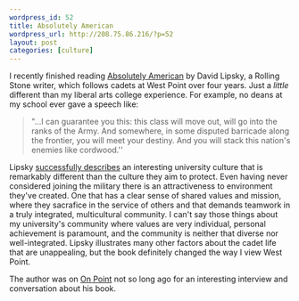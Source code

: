 ```yaml
--- 
wordpress_id: 52
title: Absolutely American
wordpress_url: http://208.75.86.216/?p=52
layout: post
categories: [culture]
---
```

I recently finished reading <a href="http://www.amazon.com/exec/obidos/ASIN/061809542X/mikechampion">Absolutely American</a> by David Lipsky, a Rolling Stone writer, which follows cadets at West Point over four years. Just a <i>little</i> different than my liberal arts college experience. For example, no deans at my school ever gave a speech like:

<blockquote>"...I can guarantee you this: this class will move out, will go into the ranks of the Army. And somewhere, in some disputed barricade along the frontier, you will meet your destiny. And you will stack this nation's enemies like cordwood.''
</blockquote>

Lipsky <a href="http://www.wnbc.com/bookreview/2327549/detail.html">successfully describes</a> an interesting university culture that is remarkably different than the culture they aim to protect. Even having never considered joining the military there is an attractiveness to environment they've created. One that has a clear sense of shared values and mission, where they sacrafice in the service of others and that demands teamwork in a truly integrated, multicultural community. I can't say those things about my university's community where values are very individual, personal achievement is paramount, and the community is neither that diverse nor well-integrated. Lipsky illustrates many other factors about the cadet life that are unappealing, but the book definitely changed the way I view West Point.

The author was on <a href="http://www.onpointradio.org/shows/2003/08/20030818_b_main.asp">On Point</a> not so long ago for an interesting interview and conversation about his book.

